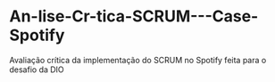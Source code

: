 # An-lise-Cr-tica-SCRUM---Case-Spotify
Avaliação crítica da implementação do SCRUM no Spotify feita para o desafio da DIO
